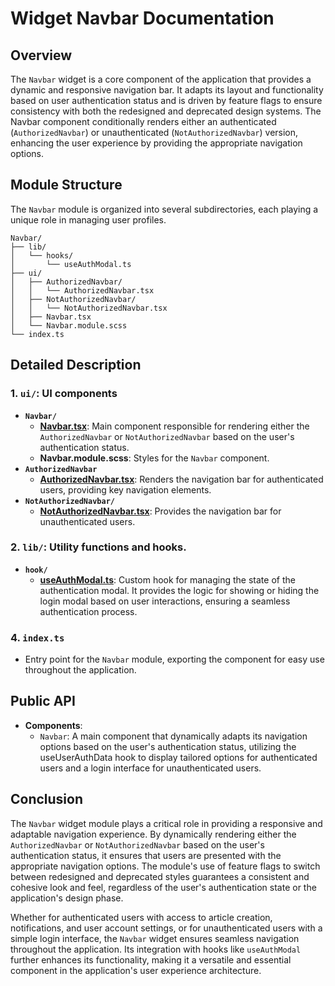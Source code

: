 # Widget Navbar  Documentation

## Overview

The `Navbar` widget is a core component of the application that provides a dynamic and responsive navigation bar. It adapts its layout and functionality based on user authentication status and is driven by feature flags to ensure consistency with both the redesigned and deprecated design systems. The Navbar component conditionally renders either an authenticated (`AuthorizedNavbar`) or unauthenticated (`NotAuthorizedNavbar`) version, enhancing the user experience by providing the appropriate navigation options.
## Module Structure

The `Navbar` module is organized into several subdirectories, each playing a unique role in managing user profiles.

```text
Navbar/
├── lib/
│   └── hooks/
│       └── useAuthModal.ts
├── ui/
│   ├── AuthorizedNavbar/
│   │   └── AuthorizedNavbar.tsx
│   ├── NotAuthorizedNavbar/
│   │   └── NotAuthorizedNavbar.tsx
│   ├── Navbar.tsx
│   └── Navbar.module.scss
└── index.ts
```
## Detailed Description

### 1. `ui/`: UI components

- **`Navbar/`**
    - [**Navbar.tsx**](./ui/Navbar/README.md): Main component responsible for rendering either the `AuthorizedNavbar` or `NotAuthorizedNavbar` based on the user's authentication status.
    - **Navbar.module.scss**: Styles for the `Navbar` component.
- **`AuthorizedNavbar`**
    - [**AuthorizedNavbar.tsx**](./ui/AuthorizedNavbar/README.md): Renders the navigation bar for authenticated users, providing key navigation elements.
- **`NotAuthorizedNavbar/`**
    - [**NotAuthorizedNavbar.tsx**](./ui/NotAuthorizedNavbar/README.md): Provides the navigation bar for unauthenticated users.

### 2. `lib/`:  Utility functions and hooks.
- **`hook/`**
    - [**useAuthModal.ts**](./lib/hooks/README.md):  Custom hook for managing  the state of the authentication modal. It provides the logic for showing or hiding the login modal based on user interactions, ensuring a seamless authentication process.
### 4. `index.ts`
- Entry point for the `Navbar` module, exporting the  component for easy use throughout the application.

## Public API
- **Components**:
    - `Navbar`: A main component that dynamically adapts its navigation options based on the user's authentication status, utilizing the useUserAuthData hook to display tailored options for authenticated users and a login interface for unauthenticated users.
## Conclusion
The `Navbar` widget module plays a critical role in providing a responsive and adaptable navigation experience. 
By dynamically rendering either the `AuthorizedNavbar` or `NotAuthorizedNavbar` based on the user's authentication status, it ensures that users are presented with the appropriate navigation options. 
The module's use of feature flags to switch between redesigned and deprecated styles guarantees a consistent and cohesive look and feel, regardless of the user's authentication state or the application's design phase.

Whether for authenticated users with access to article creation, notifications, and user account settings, or for unauthenticated users with a simple login interface, the `Navbar` widget ensures seamless navigation throughout the application. Its integration with hooks like `useAuthModal` further enhances its functionality, making it a versatile and essential component in the application's user experience architecture.
